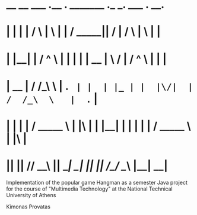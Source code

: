 # __    __       ___      .__   __.   _______ .___  ___.      ___      .__   __. 
# |  |  |  |     /   \     |  \ |  |  /  _____||   \/   |     /   \     |  \ |  | 
# |  |__|  |    /  ^  \    |   \|  | |  |  __  |  \  /  |    /  ^  \    |   \|  | 
# |   __   |   /  /_\  \   |  . `  | |  | |_ | |  |\/|  |   /  /_\  \   |  . `  | 
# |  |  |  |  /  _____  \  |  |\   | |  |__| | |  |  |  |  /  _____  \  |  |\   | 
# |__|  |__| /__/     \__\ |__| \__|  \______| |__|  |__| /__/     \__\ |__| \__| 
                                                                                

Implementation of the popular game Hangman as a semester Java project for the course of "Multimedia Technology" 
at the National Technical University of Athens

Kimonas Provatas
